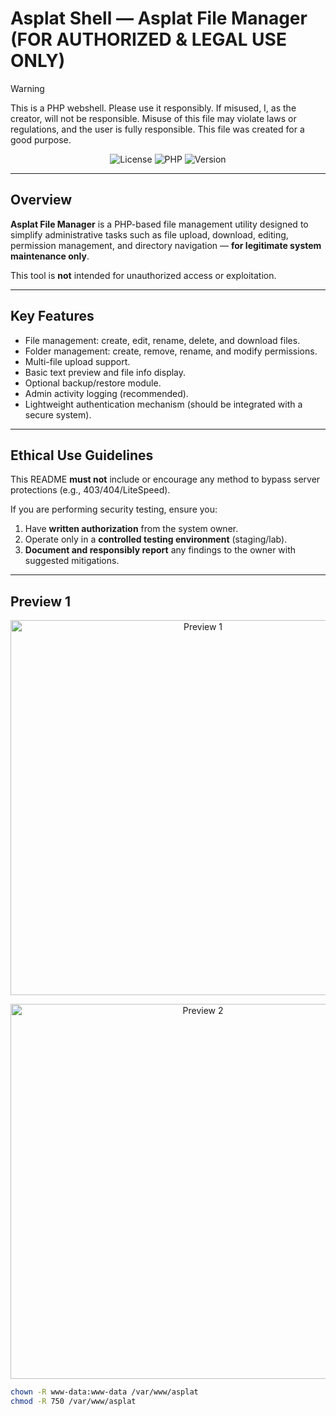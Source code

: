 # Asplat Shell — Asplat File Manager (FOR AUTHORIZED & LEGAL USE ONLY)

> [!WARNING]
> This is a PHP webshell. Please use it responsibly. If misused, I, as the creator, will not be responsible. Misuse of this file may violate laws or regulations, and the user is fully responsible. This file was created for a good purpose.


<div align="center">
  
![License](https://img.shields.io/badge/LICENCE-MIT-orange?style=flat-square)
![PHP](https://img.shields.io/badge/PHP-8.x.x-777BB4?style=flat-square)
![Version](https://img.shields.io/badge/VERSION-1.0.0-lightgreen?style=flat-square)

</div>


---

## Overview

**Asplat File Manager** is a PHP-based file management utility designed to simplify administrative tasks such as file upload, download, editing, permission management, and directory navigation — **for legitimate system maintenance only**.

This tool is **not** intended for unauthorized access or exploitation.

---

## Key Features

* File management: create, edit, rename, delete, and download files.  
* Folder management: create, remove, rename, and modify permissions.  
* Multi-file upload support.  
* Basic text preview and file info display.  
* Optional backup/restore module.  
* Admin activity logging (recommended).  
* Lightweight authentication mechanism (should be integrated with a secure system).

---

## Ethical Use Guidelines

This README **must not** include or encourage any method to bypass server protections (e.g., 403/404/LiteSpeed).  

If you are performing security testing, ensure you:

1. Have **written authorization** from the system owner.  
2. Operate only in a **controlled testing environment** (staging/lab).  
3. **Document and responsibly report** any findings to the owner with suggested mitigations.

---

## Preview 1
<p align="center">
  <img src="https://d.top4top.io/p_3565x6hbs1.png" alt="Preview 1" width="600">
</p>

<p align="center">
  <img src="https://e.top4top.io/p_3565c3fno2.png" alt="Preview 2" width="600">
</p>


```bash
chown -R www-data:www-data /var/www/asplat
chmod -R 750 /var/www/asplat
